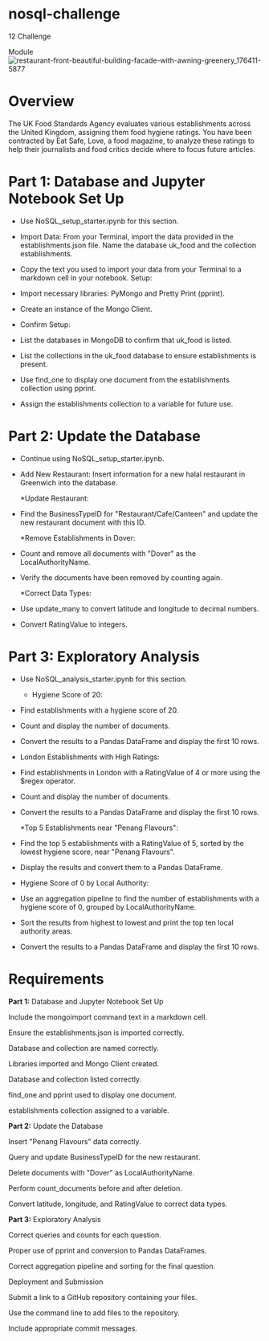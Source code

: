 # nosql-challenge
 12 Challenge

Module![restaurant-front-beautiful-building-facade-with-awning-greenery_176411-5877](https://github.com/KrissinaW/nosql-challenge/assets/162597320/5510b993-f4d6-4a12-8f92-2f5e957dd0f2)


# **Overview**

The UK Food Standards Agency evaluates various establishments across the United Kingdom, assigning them food hygiene ratings. You have been contracted by Eat Safe, Love, a food magazine, to analyze these ratings to help their journalists and food critics decide where to focus future articles.

# **Part 1**: Database and Jupyter Notebook Set Up

- Use NoSQL_setup_starter.ipynb for this section.

- Import Data: From your Terminal, import the data provided in the establishments.json file.
Name the database uk_food and the collection establishments.

- Copy the text you used to import your data from your Terminal to a markdown cell in your notebook.
Setup:

- Import necessary libraries: PyMongo and Pretty Print (pprint).

- Create an instance of the Mongo Client.

- Confirm Setup:

- List the databases in MongoDB to confirm that uk_food is listed.
  
- List the collections in the uk_food database to ensure establishments is present.
  
- Use find_one to display one document from the establishments collection using pprint.
  
- Assign the establishments collection to a variable for future use.


# **Part 2**: Update the Database

- Continue using NoSQL_setup_starter.ipynb.

- Add New Restaurant: Insert information for a new halal restaurant in Greenwich into the database.

  *Update Restaurant:

- Find the BusinessTypeID for "Restaurant/Cafe/Canteen" and update the new restaurant document with this ID.

  *Remove Establishments in Dover:

- Count and remove all documents with "Dover" as the LocalAuthorityName.

- Verify the documents have been removed by counting again.

  *Correct Data Types:

- Use update_many to convert latitude and longitude to decimal numbers.

- Convert RatingValue to integers.


#  **Part 3**: Exploratory Analysis

- Use NoSQL_analysis_starter.ipynb for this section.

  * Hygiene Score of 20:

- Find establishments with a hygiene score of 20.
  
- Count and display the number of documents.
  
- Convert the results to a Pandas DataFrame and display the first 10 rows.
  
- London Establishments with High Ratings:

- Find establishments in London with a RatingValue of 4 or more using the $regex operator.
  
- Count and display the number of documents.
  
- Convert the results to a Pandas DataFrame and display the first 10 rows.
  
  *Top 5 Establishments near "Penang Flavours":

- Find the top 5 establishments with a RatingValue of 5, sorted by the lowest hygiene score, near "Penang Flavours".
  
- Display the results and convert them to a Pandas DataFrame.
  
- Hygiene Score of 0 by Local Authority:

- Use an aggregation pipeline to find the number of establishments with a hygiene score of 0, grouped by LocalAuthorityName.
  
- Sort the results from highest to lowest and print the top ten local authority areas.
  
- Convert the results to a Pandas DataFrame and display the first 10 rows.


# **Requirements**

**Part 1:** Database and Jupyter Notebook Set Up

Include the mongoimport command text in a markdown cell.

Ensure the establishments.json is imported correctly.

Database and collection are named correctly.

Libraries imported and Mongo Client created.

Database and collection listed correctly.

find_one and pprint used to display one document.

establishments collection assigned to a variable.

**Part 2:** Update the Database

Insert "Penang Flavours" data correctly.

Query and update BusinessTypeID for the new restaurant.

Delete documents with "Dover" as LocalAuthorityName.

Perform count_documents before and after deletion.

Convert latitude, longitude, and RatingValue to correct data types.

**Part 3:** Exploratory Analysis

Correct queries and counts for each question.

Proper use of pprint and conversion to Pandas DataFrames.

Correct aggregation pipeline and sorting for the final question.

Deployment and Submission

Submit a link to a GitHub repository containing your files.

Use the command line to add files to the repository.

Include appropriate commit messages.
